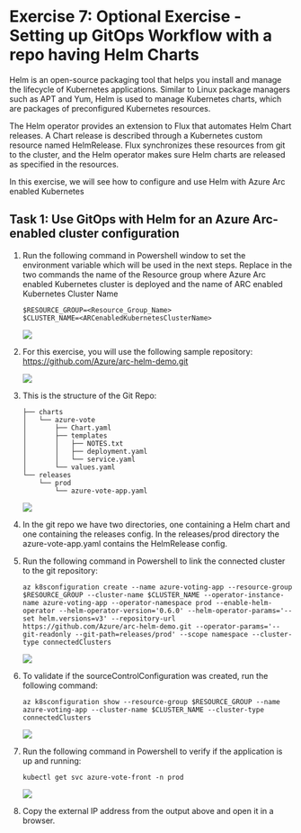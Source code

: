 # Exercise 7: Optional Exercise - Setting up GitOps Workflow with a repo having Helm Charts
Helm is an open-source packaging tool that helps you install and manage the lifecycle of Kubernetes applications. Similar to Linux package managers such as APT and Yum, Helm is used to manage Kubernetes charts, which are packages of preconfigured Kubernetes resources.

The Helm operator provides an extension to Flux that automates Helm Chart releases. A Chart release is described through a Kubernetes custom resource named HelmRelease. Flux synchronizes these resources from git to the cluster, and the Helm operator makes sure Helm charts are released as specified in the resources.

In this exercise, we will see how to configure and use Helm with Azure Arc enabled Kubernetes

## Task 1: Use GitOps with Helm for an Azure Arc-enabled cluster configuration

1.  Run the following command in Powershell window to set the environment variable which will be used in the next steps. Replace in the two commands the name of the Resource  group where Azure Arc enabled Kubernetes cluster is deployed and the name of ARC enabled Kubernetes Cluster Name

    ```
    $RESOURCE_GROUP=<Resource_Group_Name>
    $CLUSTER_NAME=<ARCenabledKubernetesClusterName>
    ```
    ![](./images/arc-000.png) 
    
2.  For this exercise, you will use the following sample repository: https://github.com/Azure/arc-helm-demo.git

    ![](./images/arc-000.png)  

3.  This is the structure of the Git Repo:

    ```
    ├── charts
    │   └── azure-vote
    │       ├── Chart.yaml
    │       ├── templates
    │       │   ├── NOTES.txt
    │       │   ├── deployment.yaml
    │       │   └── service.yaml
    │       └── values.yaml
    └── releases
        └── prod
            └── azure-vote-app.yaml 
    ```
    ![](./images/arc-000.png)  
    
3.  In the git repo we have two directories, one containing a Helm chart and one containing the releases config. In the releases/prod directory the azure-vote-app.yaml contains the HelmRelease config.
 
4.  Run the following command in Powershell to link the connected cluster to the git repository:

    ```
    az k8sconfiguration create --name azure-voting-app --resource-group  $RESOURCE_GROUP --cluster-name $CLUSTER_NAME --operator-instance-name azure-voting-app --operator-namespace prod --enable-helm-operator --helm-operator-version='0.6.0' --helm-operator-params='--set helm.versions=v3' --repository-url https://github.com/Azure/arc-helm-demo.git --operator-params='--git-readonly --git-path=releases/prod' --scope namespace --cluster-type connectedClusters 
    ```
    ![](./images/arc-0032.png)  
    
5.  To validate if the sourceControlConfiguration was created, run the following command:

    ```
    az k8sconfiguration show --resource-group $RESOURCE_GROUP --name azure-voting-app --cluster-name $CLUSTER_NAME --cluster-type connectedClusters 
    ```
    ![](./images/arc-0032.png)  
    
6.  Run the following command in Powershell to verify if the application is up and running:

    ```
    kubectl get svc azure-vote-front -n prod
    ```
    ![](./images/arc-0032.png)  
    
7.  Copy the external IP address from the output above and open it in a browser.
  
